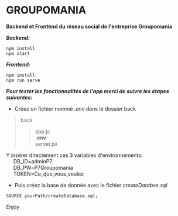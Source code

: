 # GROUPOMANIA
**Backend et Frontend du réseau social de l'entreprise Groupomania**

***Backend:***
```
npm install
npm start
```

***Frontend:***
```
npm install
npm run serve
```

***Pour tester les fonctionnalités de l'app merci de suivre les étapes suivantes:***
- Créez un fichier nommé *.env* dans le dossier back
> back
>> app.js\
>> **.env**\
>> server.js\

Y insérer directement ces 3 variables d'environnements:\
&nbsp;&nbsp;&nbsp;&nbsp;&nbsp;DB_ID=adminP7\
&nbsp;&nbsp;&nbsp;&nbsp;&nbsp;DB_PW=P7Groupomania\
&nbsp;&nbsp;&nbsp;&nbsp;&nbsp;TOKEN=Ce_que_vous_voulez

- Puis créez la base de donnée avec le fichier *createDatabse.sql*
```
SOURCE yourPath/createDatabase.sql;
```

*Enjoy*